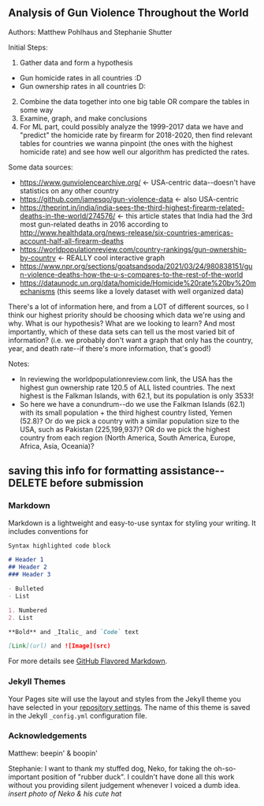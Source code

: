 ## Analysis of Gun Violence Throughout the World

Authors: Matthew Pohlhaus and Stephanie Shutter

Initial Steps: 
1. Gather data and form a hypothesis
- Gun homicide rates in all countries :D
- Gun ownership rates in all countries D:
2. Combine the data together into one big table OR compare the tables in some way
3. Examine, graph, and make conclusions
4. For ML part, could possibly analyze the 1999-2017 data we have and "predict" the homicide rate by firearm for 2018-2020, then find relevant tables for countries we wanna pinpoint (the ones with the highest homicide rate) and see how well our algorithm has predicted the rates. 

Some data sources: 
- https://www.gunviolencearchive.org/ <- USA-centric data--doesn't have statistics on any other country
- https://github.com/jamesqo/gun-violence-data <- also USA-centric
- https://theprint.in/india/india-sees-the-third-highest-firearm-related-deaths-in-the-world/274576/ <- this article states that India had the 3rd most gun-related deaths in 2016 according to http://www.healthdata.org/news-release/six-countries-americas-account-half-all-firearm-deaths
- https://worldpopulationreview.com/country-rankings/gun-ownership-by-country <- REALLY cool interactive graph
- https://www.npr.org/sections/goatsandsoda/2021/03/24/980838151/gun-violence-deaths-how-the-u-s-compares-to-the-rest-of-the-world
- https://dataunodc.un.org/data/homicide/Homicide%20rate%20by%20mechanisms (this seems like a lovely dataset with well organized data)

There's a lot of information here, and from a LOT of different sources, so I think our highest priority should be choosing which data we're using and why. What is our hypothesis? What are we looking to learn? And most importantly, which of these data sets can tell us the most varied bit of information? (i.e. we probably don't want a graph that only has the country, year, and death rate--if there's more information, that's good!)

Notes: 
- In reviewing the worldpopulationreview.com link, the USA has the highest gun ownership rate 120.5 of ALL listed countries. The next highest is the Falkman Islands, with 62.1, but its population is only 3533! 
- So here we have a conundrum--do we use the Falkman Islands (62.1) with its small population + the third highest country listed, Yemen (52.8)? Or do we pick a country with a similar population size to the USA, such as Pakistan (225,199,937)? OR do we pick the highest country from each region (North America, South America, Europe, Africa, Asia, Oceania)?























## saving this info for formatting assistance--DELETE before submission

### Markdown

Markdown is a lightweight and easy-to-use syntax for styling your writing. It includes conventions for

```markdown
Syntax highlighted code block

# Header 1
## Header 2
### Header 3

- Bulleted
- List

1. Numbered
2. List

**Bold** and _Italic_ and `Code` text

[Link](url) and ![Image](src)
```

For more details see [GitHub Flavored Markdown](https://guides.github.com/features/mastering-markdown/).

### Jekyll Themes

Your Pages site will use the layout and styles from the Jekyll theme you have selected in your [repository settings](https://github.com/tsuyunoinochi/gun-violence-analysis/settings/pages). The name of this theme is saved in the Jekyll `_config.yml` configuration file.

### Acknowledgements

Matthew: beepin' & boopin'

Stephanie: I want to thank my stuffed dog, Neko, for taking the oh-so-important position of "rubber duck". I couldn't have done all this work without you providing silent judgement whenever I voiced a dumb idea. 
*insert photo of Neko & his cute hat*
